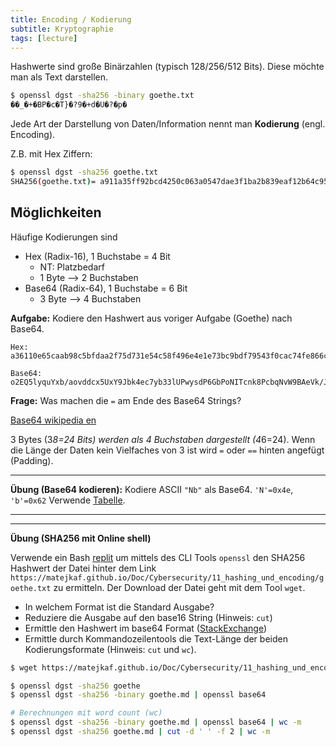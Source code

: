 ```yaml
---
title: Encoding / Kodierung
subtitle: Kryptographie
tags: [lecture]
---
```


Hashwerte sind große Binärzahlen (typisch 128/256/512 Bits). Diese möchte man als Text darstellen.

```bash
$ openssl dgst -sha256 -binary goethe.txt
��_�+�BP�c�T}�?9�+d�U�?�p�
```

Jede Art der Darstellung von Daten/Information nennt man **Kodierung** (engl. Encoding).

Z.B. mit Hex Ziffern:

```bash
$ openssl dgst -sha256 goethe.txt
SHA256(goethe.txt)= a911a35ff92bcd4250c063a0547dae3f1ba2b839eaf12b64c955cf3ff7e570e0
```



## Möglichkeiten

Häufige Kodierungen sind

- Hex (Radix-16), 1 Buchstabe = 4 Bit
  - NT: Platzbedarf
  - 1 Byte --> 2 Buchstaben
- Base64 (Radix-64), 1 Buchstabe = 6 Bit
  - 3 Byte --> 4 Buchstaben

**Aufgabe:**
Kodiere den Hashwert aus voriger Aufgabe (Goethe) nach Base64.

```
Hex:
a36110e65caab98c5bfdaa2f75d731e54c58f496e4e1e73bc9bdf79543f0cac74fe866cfa0d21372793c3dc6ea36f5bd04079593f25d991e72d7fd558f1082c9

Base64:
o2EQ5lyquYxb/aovddcx5UxY9Jbk4ec7yb33lUPwysdP6GbPoNITcnk8PcbqNvW9BAeVk/JdmR5y1/1VjxCCyQ==
```

**Frage:** Was machen die `=` am Ende des Base64 Strings?

[Base64 wikipedia en](https://en.wikipedia.org/wiki/Base64)

3 Bytes (3*8=24 Bits) werden als 4 Buchstaben dargestellt (4*6=24).
Wenn die Länge der Daten kein Vielfaches von 3 ist wird `=` oder `==` hinten angefügt (Padding).

---

**Übung (Base64 kodieren):**
Kodiere ASCII `"Nb"` als Base64.
`'N'=0x4e`, `'b'=0x62`
Verwende [Tabelle](https://en.wikipedia.org/wiki/Base64#Base64_table).

---



---

**Übung (SHA256 mit Online shell)**

Verwende ein Bash [replit](https://replit.com) um mittels des CLI Tools `openssl` den SHA256 Hashwert der Datei hinter dem Link `https://matejkaf.github.io/Doc/Cybersecurity/11_hashing_und_encoding/goethe.txt` zu ermitteln. Der Download der Datei geht mit dem Tool `wget`.

- In welchem Format ist die Standard Ausgabe?
- Reduziere die Ausgabe auf den base16 String (Hinweis: `cut`)
- Ermittle den Hashwert im base64 Format ([StackExchange](https://unix.stackexchange.com/questions/3675/how-can-i-get-a-base64-encoded-shax-on-the-cli))
- Ermittle durch Kommandozeilentools die Text-Länge der beiden Kodierungsformate (Hinweis: `cut` und `wc`).

```bash
$ wget https://matejkaf.github.io/Doc/Cybersecurity/11_hashing_und_encoding/goethe.txt

$ openssl dgst -sha256 goethe
$ openssl dgst -sha256 -binary goethe.md | openssl base64

# Berechnungen mit word count (wc)
$ openssl dgst -sha256 -binary goethe.md | openssl base64 | wc -m
$ openssl dgst -sha256 goethe.md | cut -d ' ' -f 2 | wc -m
```



